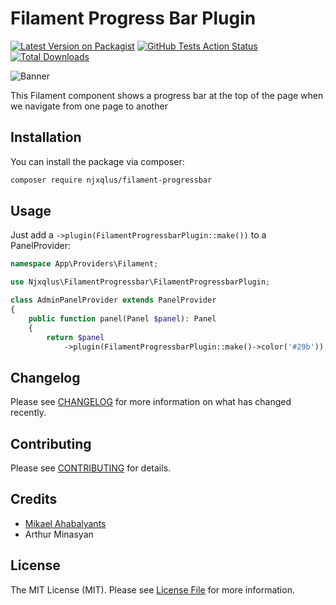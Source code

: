 # Filament Progress Bar Plugin

[![Latest Version on Packagist](https://img.shields.io/packagist/v/njxqlus/filament-progressbar.svg?style=flat-square)](https://packagist.org/packages/njxqlus/filament-progressbar)
[![GitHub Tests Action Status](https://img.shields.io/github/actions/workflow/status/njxqlus/filament-progressbar/run-tests.yml?branch=main&label=tests&style=flat-square)](https://github.com/njxqlus/filament-progressbar/actions?query=workflow%3Arun-tests+branch%3Amain)
[![Total Downloads](https://img.shields.io/packagist/dt/njxqlus/filament-progressbar.svg?style=flat-square)](https://packagist.org/packages/njxqlus/filament-progressbar)


<img src="https://github.com/njxqlus/filament-progressbar/blob/main/.github/banner.png?raw=true" class="filament-hidden" alt="Banner">

This Filament component shows a progress bar at the top of the page when we navigate from one page to another

## Installation

You can install the package via composer:

```bash
composer require njxqlus/filament-progressbar
```

## Usage

Just add a `->plugin(FilamentProgressbarPlugin::make())` to a PanelProvider:

```php
namespace App\Providers\Filament;

use Njxqlus\FilamentProgressbar\FilamentProgressbarPlugin;

class AdminPanelProvider extends PanelProvider
{
    public function panel(Panel $panel): Panel
    {
        return $panel           
            ->plugin(FilamentProgressbarPlugin::make()->color('#29b'));
```

## Changelog

Please see [CHANGELOG](CHANGELOG.md) for more information on what has changed recently.

## Contributing

Please see [CONTRIBUTING](.github/CONTRIBUTING.md) for details.

## Credits

- [Mikael Ahabalyants](https://github.com/njxqlus)
- Arthur Minasyan

## License

The MIT License (MIT). Please see [License File](LICENSE.md) for more information.
